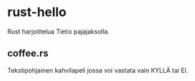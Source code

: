 # rust-hello
Rust harjoittelua Tietix pajajaksolla.

## coffee.rs
Tekstipohjainen kahvilapeli jossa voi vastata vain KYLLÄ tai EI.


